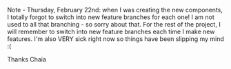 Note - Thursday, February 22nd: when I was creating the new components, I totally forgot to switch into new feature branches for each one! I am not used to all that branching - so sorry about that. For the rest of the project, I will remember to switch into new feature branches each time I make new features. I'm also VERY sick right now so things have been slipping my mind :(

Thanks
Chaia